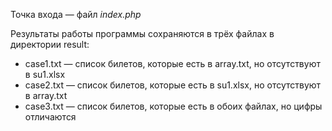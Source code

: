 Точка входа — файл *index.php*

Результаты работы программы сохраняются в трёх файлах в директории result:

* case1.txt — список билетов, которые есть в array.txt, но отсутствуют в su1.xlsx
* case2.txt — список билетов, которые есть в su1.xlsx, но отсутствуют в array.txt
* case3.txt — список билетов, которые есть в обоих файлах, но цифры отличаются